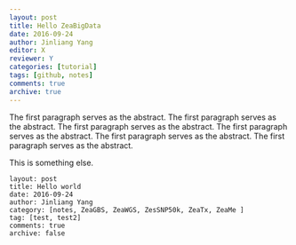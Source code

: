 ```yaml
---
layout: post
title: Hello ZeaBigData
date: 2016-09-24
author: Jinliang Yang
editor: X
reviewer: Y
categories: [tutorial]  
tags: [github, notes]
comments: true
archive: true
---
```


The first paragraph serves as the abstract. The first paragraph serves as the abstract. The first paragraph serves as the abstract. The first paragraph serves as the abstract. The first paragraph serves as the abstract. The first paragraph serves as the abstract.

This is something else.

```
layout: post
title: Hello world
date: 2016-09-24
author: Jinliang Yang
category: [notes, ZeaGBS, ZeaWGS, ZesSNP50k, ZeaTx, ZeaMe ]
tag: [test, test2]
comments: true
archive: false
```
